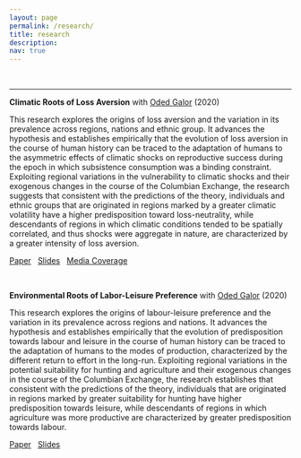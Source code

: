 ```yaml
---
layout: page
permalink: /research/
title: research
description: 
nav: true
---
```



&nbsp;


***


**Climatic Roots of Loss Aversion** with [Oded Galor](https://www.odedgalor.com/) (2020)

This research explores the origins of loss aversion and the variation in its prevalence across regions, nations and ethnic group. It advances the hypothesis and establishes empirically that the evolution of loss aversion in the course of human history can be traced to the adaptation of humans to the asymmetric effects of climatic shocks on reproductive success during the epoch in which subsistence consumption was a binding constraint. Exploiting regional variations in the vulnerability to climatic shocks and their exogenous changes in the course of the Columbian Exchange, the research suggests that  consistent with the predictions of the theory, individuals and ethnic groups that are originated in regions marked by a greater climatic volatility have a higher predisposition toward loss-neutrality, while descendants of regions in which climatic conditions tended to be spatially correlated, and thus shocks were aggregate in nature, are characterized by a greater intensity of loss aversion.

[Paper](Climatic_Roots_of_Loss_Aversion_Aug_2020.pdf)  &nbsp; [Slides](Climatic_Roots_of_Loss_Aversion_Slides_2019.pdf) &nbsp; [Media Coverage](https://psmag.com/environment/how-a-volatile-climate-shapes-the-way-people-think)

&nbsp;

**Environmental Roots of Labor-Leisure Preference** with [Oded Galor](https://www.odedgalor.com/) (2020)

This research explores the origins of labour-leisure preference and the variation in its prevalence across regions and nations. It advances the hypothesis and establishes empirically that the evolution of predisposition towards labour and leisure in the course of human history can be traced to the adaptation of humans to the modes of production, characterized by the different return to effort in the long-run. Exploiting regional variations in the potential suitability for hunting and agriculture and their exogenous changes in the course of the Columbian Exchange, the research establishes that  consistent with the predictions of the theory, individuals that are originated in regions marked by greater suitability for hunting have higher predisposition towards leisure, while descendants of regions in which agriculture was more productive are characterized by greater predisposition towards labour.

[Paper](Environmental_Roots_of_Labor_Leisure_Preference_Manuscript_Feb_2020.pdf)  &nbsp; [Slides](Environmental_Roots_of_Labor_Leisure_Preference_Manuscript_Slides_2019.pdf)
